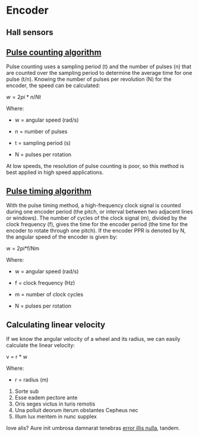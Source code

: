 # Encoder

## Hall sensors


## [Pulse counting algorithm](https://www.motioncontroltips.com/how-are-encoders-used-for-speed-measurement/)

Pulse counting uses a sampling period (t) and the number of pulses (n) that are counted over the sampling period 
to determine the average time for one pulse (t/n). Knowing the number of pulses per revolution (N) for the encoder,
the speed can be calculated:

$w = 2pi*n/Nt$

Where:

- w = angular speed (rad/s)

- n = number of pulses

- t = sampling period (s)

- N = pulses per rotation


At low speeds, the resolution of pulse counting is poor, so this method is best applied in high speed applications.

## [Pulse timing algorithm](https://www.motioncontroltips.com/how-are-encoders-used-for-speed-measurement/)

With the pulse timing method, a high-frequency clock signal is counted during one encoder period 
(the pitch, or interval between two adjacent lines or windows). The number of cycles of the clock signal (m), 
divided by the clock frequency (f), gives the time for the encoder period (the time for the encoder to rotate through one pitch). 
If the encoder PPR is denoted by N, the angular speed of the encoder is given by:

w = 2pi*f/Nm

Where:

- w = angular speed (rad/s)

- f = clock frequency (Hz)

- m = number of clock cycles

- N = pulses per rotation

## Calculating linear velocity

If we know the angular velocity of a wheel and its radius, we can easily calculate the linear velocity:

v = r * w

Where:

- r = radius (m)

1. Sorte sub
2. Esse eadem pectore ante
3. Oris seges victus in turis remotis
4. Una polluit deorum iterum obstantes Cepheus nec
5. Illum lux mentem in nunc supplex

Iove alis? Aure init umbrosa damnarat tenebras [error illis
nulla](http://www.ore-pavefactaque.net/iners-noxque), tandem.
